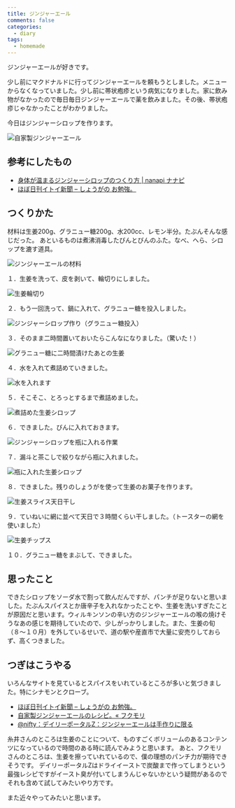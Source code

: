 ```yaml
---
title: ジンジャーエール
comments: false
categories:
  - diary
tags:
  - homemade
---
```


ジンジャーエールが好きです。

少し前にマクドナルドに行ってジンジャーエールを頼もうとしました。メニューからなくなっていました。少し前に帯状疱疹という病気になりました。家に飲み物がなかったので毎日毎日ジンジャーエールで薬を飲みました。その後、帯状疱疹じゃなかったことがわかりました。

今日はジンジャーシロップを作ります。

![自家製ジンジャーエール][1]

## 参考にしたもの

- [身体が温まるジンジャーシロップのつくり方 \| nanapi ナナピ][2]
- [ほぼ日刊イトイ新聞 &#8211; しょうがの お勉強。][3]

## つくりかた

材料は生姜200g、グラニュー糖200g、水200cc、レモン半分。たぶんそんな感じだった。
あといるものは煮沸消毒したびんとびんのふた。なべ、へら、シロップを漉す道具。

![ジンジャーエールの材料][4]

１．生姜を洗って、皮を剥いて、輪切りにしました。

![生姜輪切り][5]

２．もう一回洗って、鍋に入れて、グラニュー糖を投入しました。

![ジンジャーシロップ作り（グラニュー糖投入）][6]

３．そのまま二時間置いておいたらこんなになりました。（驚いた！）

![グラニュー糖に二時間漬けたあとの生姜][7]

４．水を入れて煮詰めていきました。

![水を入れます][8]

５．そこそこ、とろっとするまで煮詰めました。

![煮詰めた生姜シロップ][9]

６．できました。びんに入れておきます。

![ジンジャーシロップを瓶に入れる作業][10]

７．漏斗と茶こしで絞りながら瓶に入れました。

![瓶に入れた生姜シロップ][11]

８．できました。残りのしょうがを使って生姜のお菓子を作ります。

![生姜スライス天日干し][12]

９．ていねいに網に並べて天日で３時間くらい干しました。（トースターの網を使いました）

![生姜チップス][13]

１０．グラニュー糖をまぶして、できました。

## 思ったこと

できたシロップをソーダ水で割って飲んだんですが、パンチが足りないと思いました。たぶんスパイスとか唐辛子を入れなかったことや、生姜を洗いすぎたことが原因だと思います。ウィルキンソンの辛い方のジンジャーエールの喉の焼けそうなあの感じを期待していたので、少しがっかりしました。また、生姜の旬（８〜１０月）を外しているせいで、道の駅や産直市で大量に安売りしておらず、高くつきました。

## つぎはこうやる

いろんなサイトを見ているとスパイスをいれているところが多いと気づきました。特にシナモンとクローブ。

- [ほぼ日刊イトイ新聞 &#8211; しょうがの お勉強。][14]
- [自家製ジンジャーエールのレシピ。« フクモリ][15]
- [@nifty：デイリーポータルZ：ジンジャーエールは手作りに限る][16]

糸井さんのところは生姜のことについて、ものすごくボリュームのあるコンテンツになっているので時間のある時に読んでみようと思います。
あと、フクモリさんのところは、生姜を擦っていれているので、僕の理想のパンチ力が期待できそうです。
デイリーポータルZはドライイーストで炭酸まで作ってしまうという最強レシピですがイースト臭が付いてしまうんじゃないかという疑問があるのでそれも含めて試してみたいやり方です。

また近々やってみたいと思います。

[1]: /img/uploads/2012/02/made-ginger-ale-14.jpg
[2]: http://nanapi.jp/7774/ "身体が温まるジンジャーシロップのつくり方 | nanapi [ナナピ]"
[3]: http://www.1101.com/ginger/2009-11-27.html "ほぼ日刊イトイ新聞 - しょうがの お勉強。"
[4]: /img/uploads/2012/02/made-ginger-ale-1.jpg
[5]: /img/uploads/2012/02/made-ginger-ale-3.jpg
[6]: /img/uploads/2012/02/made-ginger-ale-6.jpg
[7]: /img/uploads/2012/02/made-ginger-ale-7.jpg
[8]: /img/uploads/2012/02/made-ginger-ale-8.jpg
[9]: /img/uploads/2012/02/made-ginger-ale-9.jpg
[10]: /img/uploads/2012/02/made-ginger-ale-10.jpg
[11]: /img/uploads/2012/02/made-ginger-ale-11.jpg
[12]: /img/uploads/2012/02/made-ginger-ale-12.jpg
[13]: /img/uploads/2012/02/made-ginger-ale-13.jpg
[14]: http://www.1101.com/ginger/index.html "ほぼ日刊イトイ新聞 - しょうがの お勉強。"
[15]: http://fuku-mori.jp/blog/?p=1865 "自家製ジンジャーエールのレシピ。« フクモリ"
[16]: http://portal.nifty.com/2010/08/07/b/ "@nifty：デイリーポータルZ：ジンジャーエールは手作りに限る"
